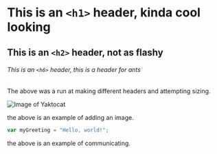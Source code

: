 # This is an `<h1>` header, kinda cool looking

## This is an `<h2>` header, not as flashy

###### This is an `<h6>` header, this is a header for ants

The above was a run at making different headers and attempting sizing.

![Image of Yaktocat](https://octodex.github.com/images/yaktocat.png)

the above is an example of adding an image.

``` javascript
var myGreeting = "Hello, world!";
```

the above is an example of communicating.

